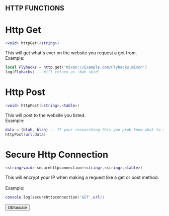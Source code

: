 ## HTTP FUNCTIONS

# Http Get
```lua
<void> httpGet(<string>)
```
This will get what's ever on the website you request a get from.
<br>
Example:
```lua
local Flyhacks = http.get('Mixon://Example.com/Flyhacks.mixon')
log(Flyhacks) -- Will return as 'Nah skid'
```

# Http Post
```lua
<void> httpPost(<string>,<table>)
```
This will post to the website you listed.
<br>
Example:
```lua
data = {blah, blah} -- If your researching this you prob know what to send same as other ones
httpPost(url,data)
```

# Secure Http Connection
```lua
<string/void> securehttpconnection(<string>,<string>,<table>)
```
This will encrypt your IP when making a request like a get or post method.\
<br>
Example:
```lua
console.log(securehttpconnection('GET',url))
```
<html>
  <body>
<button class="ui primary button" role="button">Obfuscate</button>
  </body>
</html>
